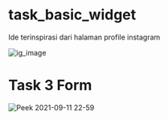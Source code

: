 # task_basic_widget

Ide terinspirasi dari halaman profile instagram

![ig_image](https://user-images.githubusercontent.com/62535053/132480010-fb1d8194-8ea1-4751-9237-e40e1ffdca4a.png)

# Task 3 Form

![Peek 2021-09-11 22-59](https://user-images.githubusercontent.com/62535053/132952273-e5b44afa-9c55-4a71-8f6b-45c7e0a6bbdc.gif)
